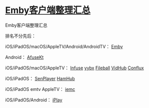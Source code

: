 # [Emby客户端整理汇总](https://github.com/myogg/meek/issues/46)

Emby客户端整理汇总

排名不分先后：

iOS/iPadOS/macOS/AppleTV/Android/AndroidTV：
[Emby](https://emby.media/)

Android：
[AfuseKt](https://github.com/AttemptD/AfuseKt-release)

iOS/iPadOS/macOS/AppleTV：
[Infuse](https://apps.apple.com/cn/app/id1136220934)
[yybx](https://apps.apple.com/cn/app-bundle/max-yybx-iemc-tvok-foxok-yyb/id1645687971)
[Fileball](https://apps.apple.com/cn/app/fileball/id1558391784)
[VidHub](https://apps.apple.com/cn/app/id1659622164)
[Conflux](https://apps.apple.com/cn/app/id6450330892)

iOS/iPadOS：
[SenPlayer](https://apps.apple.com/cn/app/id6443975850)
[HamHub](https://apps.apple.com/cn/app/id6458691598)

iOS/iPadOS emtv AppleTV：
[iemc](https://apps.apple.com/cn/app/id1467462861) 

iOS/iPadOS/Android：
[iPlay](https://github.com/ourfor/iPlay?tab=readme-ov-file#-download)


